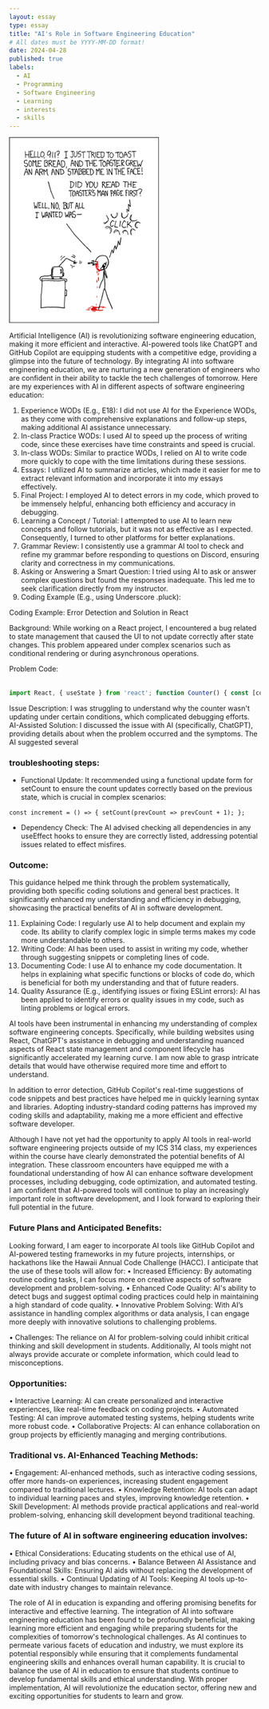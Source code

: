 ```yaml
---
layout: essay
type: essay
title: "AI's Role in Software Engineering Education"
# All dates must be YYYY-MM-DD format!
date: 2024-04-28
published: true
labels:
  - AI
  - Programming
  - Software Engineering
  - Learning
  - interests
  - skills
---
```


<img width="300px" class="rounded float-start pe-4" src="../img/smart-questions/rtfm.png">

Artificial Intelligence (AI) is revolutionizing software engineering education, making it more efficient and interactive. AI-powered tools like ChatGPT and GitHub Copilot are equipping students with a competitive edge, providing a glimpse into the future of technology. By integrating AI into software engineering education, we are nurturing a new generation of engineers who are confident in their ability to tackle the tech challenges of tomorrow.
Here are my experiences with AI in different aspects of software engineering education:

1.	Experience WODs (E.g., E18): I did not use AI for the Experience WODs, as they come with comprehensive explanations and follow-up steps, making additional AI assistance unnecessary. 
2.	In-class Practice WODs: I used AI to speed up the process of writing code, since these exercises have time constraints and speed is crucial.
3.	In-class WODs: Similar to practice WODs, I relied on AI to write code more quickly to cope with the time limitations during these sessions.
4.	Essays: I utilized AI to summarize articles, which made it easier for me to extract relevant information and incorporate it into my essays effectively.
5.	Final Project: I employed AI to detect errors in my code, which proved to be immensely helpful, enhancing both efficiency and accuracy in debugging.
6.	Learning a Concept / Tutorial: I attempted to use AI to learn new concepts and follow tutorials, but it was not as effective as I expected. Consequently, I turned to other platforms for better explanations.
7.	Grammar Review: I consistently use a grammar AI tool to check and refine my grammar before responding to questions on Discord, ensuring clarity and correctness in my communications.
8.	Asking or Answering a Smart Question: I tried using AI to ask or answer complex questions but found the responses inadequate. This led me to seek clarification directly from my instructor.
9.	Coding Example (E.g., using Underscore .pluck):
    
Coding Example: Error Detection and Solution in React

Background: While working on a React project, I encountered a bug related to state management that caused the UI to not update correctly after state changes. This problem appeared under complex scenarios such as conditional rendering or during asynchronous operations.

Problem Code:
```jsx

import React, { useState } from 'react'; function Counter() { const [count, setCount] = useState(0); const increment = () => { setCount(count + 1); }; return ( <div> <p>{count}</p> <button onClick={increment}>Increment</button> </div> ); }

```

Issue Description: I was struggling to understand why the counter wasn't updating under certain conditions, which complicated debugging efforts.
AI-Assisted Solution: I discussed the issue with AI (specifically, ChatGPT), providing details about when the problem occurred and the symptoms. The AI suggested several 

### troubleshooting steps:
- Functional Update: It recommended using a functional update form for setCount to ensure the count updates correctly based on the previous state, which is crucial in complex scenarios:

```
const increment = () => { setCount(prevCount => prevCount + 1); };
```

- Dependency Check: The AI advised checking all dependencies in any useEffect hooks to ensure they are correctly listed, addressing potential issues related to effect misfires.

### Outcome: 
This guidance helped me think through the problem systematically, providing both specific coding solutions and general best practices. It significantly enhanced my understanding and efficiency in debugging, showcasing the practical benefits of AI in software development.

11.	Explaining Code: I regularly use AI to help document and explain my code. Its ability to clarify complex logic in simple terms makes my code more understandable to others.
12.	Writing Code: AI has been used to assist in writing my code, whether through suggesting snippets or completing lines of code.
13.	Documenting Code: I use AI to enhance my code documentation. It helps in explaining what specific functions or blocks of code do, which is beneficial for both my understanding and that of future readers.
14.	Quality Assurance (E.g., identifying issues or fixing ESLint errors): AI has been applied to identify errors or quality issues in my code, such as linting problems or logical errors.
    
AI tools have been instrumental in enhancing my understanding of complex software engineering concepts. Specifically, while building websites using React, ChatGPT's assistance in debugging and understanding nuanced aspects of React state management and component lifecycle has significantly accelerated my learning curve. I am now able to grasp intricate details that would have otherwise required more time and effort to understand.

In addition to error detection, GitHub Copilot's real-time suggestions of code snippets and best practices have helped me in quickly learning syntax and libraries. Adopting industry-standard coding patterns has improved my coding skills and adaptability, making me a more efficient and effective software developer.

Although I have not yet had the opportunity to apply AI tools in real-world software engineering projects outside of my ICS 314 class, my experiences within the course have clearly demonstrated the potential benefits of AI integration. These classroom encounters have equipped me with a foundational understanding of how AI can enhance software development processes, including debugging, code optimization, and automated testing. I am confident that AI-powered tools will continue to play an increasingly important role in software development, and I look forward to exploring their full potential in the future.

### Future Plans and Anticipated Benefits: 
Looking forward, I am eager to incorporate AI tools like GitHub Copilot and AI-powered testing frameworks in my future projects, internships, or hackathons like the Hawaii Annual Code Challenge (HACC). I anticipate that the use of these tools will allow for:
•	Increased Efficiency: By automating routine coding tasks, I can focus more on creative aspects of software development and problem-solving.
•	Enhanced Code Quality: AI's ability to detect bugs and suggest optimal coding practices could help in maintaining a high standard of code quality.
•	Innovative Problem Solving: With AI’s assistance in handling complex algorithms or data analysis, I can engage more deeply with innovative solutions to challenging problems.

•	Challenges: The reliance on AI for problem-solving could inhibit critical thinking and skill development in students. Additionally, AI tools might not always provide accurate or complete information, which could lead to misconceptions.

### Opportunities:
•	Interactive Learning: AI can create personalized and interactive experiences, like real-time feedback on coding projects.
•	Automated Testing: AI can improve automated testing systems, helping students write more robust code.
•	Collaborative Projects: AI can enhance collaboration on group projects by efficiently managing and merging contributions.

### Traditional vs. AI-Enhanced Teaching Methods:
•	Engagement: AI-enhanced methods, such as interactive coding sessions, offer more hands-on experiences, increasing student engagement compared to traditional lectures.
•	Knowledge Retention: AI tools can adapt to individual learning paces and styles, improving knowledge retention.
•	Skill Development: AI methods provide practical applications and real-world problem-solving, enhancing skill development beyond traditional teaching.

### The future of AI in software engineering education involves:
•	Ethical Considerations: Educating students on the ethical use of AI, including privacy and bias concerns.
•	Balance Between AI Assistance and Foundational Skills: Ensuring AI aids without replacing the development of essential skills.
•	Continual Updating of AI Tools: Keeping AI tools up-to-date with industry changes to maintain relevance.

The role of AI in education is expanding and offering promising benefits for interactive and effective learning. The integration of AI into software engineering education has been found to be profoundly beneficial, making learning more efficient and engaging while preparing students for the complexities of tomorrow's technological challenges. As AI continues to permeate various facets of education and industry, we must explore its potential responsibly while ensuring that it complements fundamental engineering skills and enhances overall human capability. It is crucial to balance the use of AI in education to ensure that students continue to develop fundamental skills and ethical understanding. With proper implementation, AI will revolutionize the education sector, offering new and exciting opportunities for students to learn and grow.
